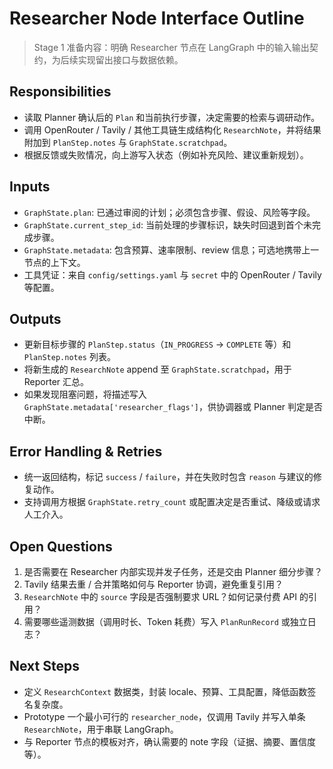 # Researcher Node Interface Outline

> Stage 1 准备内容：明确 Researcher 节点在 LangGraph 中的输入输出契约，为后续实现留出接口与数据依赖。

## Responsibilities
- 读取 Planner 确认后的 `Plan` 和当前执行步骤，决定需要的检索与调研动作。
- 调用 OpenRouter / Tavily / 其他工具链生成结构化 `ResearchNote`，并将结果附加到 `PlanStep.notes` 与 `GraphState.scratchpad`。
- 根据反馈或失败情况，向上游写入状态（例如补充风险、建议重新规划）。

## Inputs
- `GraphState.plan`: 已通过审阅的计划；必须包含步骤、假设、风险等字段。
- `GraphState.current_step_id`: 当前处理的步骤标识，缺失时回退到首个未完成步骤。
- `GraphState.metadata`: 包含预算、速率限制、review 信息；可选地携带上一节点的上下文。
- 工具凭证：来自 `config/settings.yaml` 与 `secret` 中的 OpenRouter / Tavily 等配置。

## Outputs
- 更新目标步骤的 `PlanStep.status`（`IN_PROGRESS` → `COMPLETE` 等）和 `PlanStep.notes` 列表。
- 将新生成的 `ResearchNote` append 至 `GraphState.scratchpad`，用于 Reporter 汇总。
- 如果发现阻塞问题，将描述写入 `GraphState.metadata['researcher_flags']`，供协调器或 Planner 判定是否中断。

## Error Handling & Retries
- 统一返回结构，标记 `success` / `failure`，并在失败时包含 `reason` 与建议的修复动作。
- 支持调用方根据 `GraphState.retry_count` 或配置决定是否重试、降级或请求人工介入。

## Open Questions
1. 是否需要在 Researcher 内部实现并发子任务，还是交由 Planner 细分步骤？
2. Tavily 结果去重 / 合并策略如何与 Reporter 协调，避免重复引用？
3. `ResearchNote` 中的 `source` 字段是否强制要求 URL？如何记录付费 API 的引用？
4. 需要哪些遥测数据（调用时长、Token 耗费）写入 `PlanRunRecord` 或独立日志？

## Next Steps
- 定义 `ResearchContext` 数据类，封装 locale、预算、工具配置，降低函数签名复杂度。
- Prototype 一个最小可行的 `researcher_node`，仅调用 Tavily 并写入单条 `ResearchNote`，用于串联 LangGraph。
- 与 Reporter 节点的模板对齐，确认需要的 note 字段（证据、摘要、置信度等）。

